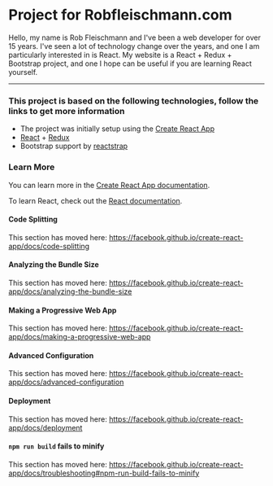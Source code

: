 # Project for Robfleischmann.com
Hello, my name is Rob Fleischmann and I've been a web developer for over 15 years.
I've seen a lot of technology change over the years, and one I am particularly interested in is React.
My website is a React + Redux + Bootstrap project, and one I hope can be useful if you are learning React yourself.

---

### This project is based on the following technologies, follow the links to get more information

- The project was initially setup using the [Create React App](https://github.com/facebook/create-react-app)
- [React](https://reactjs.org/) + [Redux](https://redux.js.org)
- Bootstrap support by [reactstrap](https://reactstrap.github.io)

### Learn More

You can learn more in the [Create React App documentation](https://facebook.github.io/create-react-app/docs/getting-started).

To learn React, check out the [React documentation](https://reactjs.org/).

#### Code Splitting

This section has moved here: https://facebook.github.io/create-react-app/docs/code-splitting

#### Analyzing the Bundle Size

This section has moved here: https://facebook.github.io/create-react-app/docs/analyzing-the-bundle-size

#### Making a Progressive Web App

This section has moved here: https://facebook.github.io/create-react-app/docs/making-a-progressive-web-app

#### Advanced Configuration

This section has moved here: https://facebook.github.io/create-react-app/docs/advanced-configuration

#### Deployment

This section has moved here: https://facebook.github.io/create-react-app/docs/deployment

#### `npm run build` fails to minify

This section has moved here: https://facebook.github.io/create-react-app/docs/troubleshooting#npm-run-build-fails-to-minify
